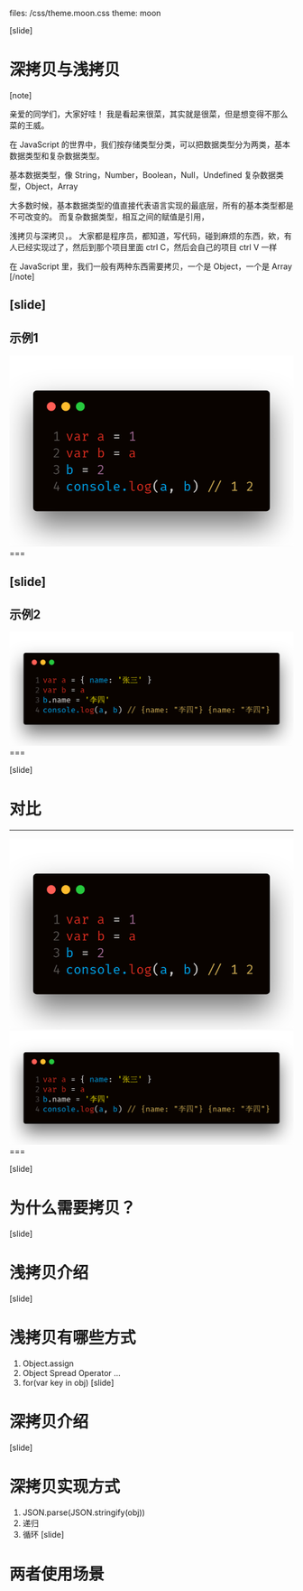 files: /css/theme.moon.css
theme: moon

[slide]
# 深拷贝与浅拷贝
[note]

亲爱的同学们，大家好哇！
我是看起来很菜，其实就是很菜，但是想变得不那么菜的王威。

在 JavaScript 的世界中，我们按存储类型分类，可以把数据类型分为两类，基本数据类型和复杂数据类型。

基本数据类型，像 String，Number，Boolean，Null，Undefined
复杂数据类型，Object，Array

大多数时候，基本数据类型的值直接代表语言实现的最底层，所有的基本类型都是不可改变的。
而复杂数据类型，相互之间的赋值是引用，

<!-- 拷贝，是大家在写项目的过程中偶尔需要的一个东西 -->

浅拷贝与深拷贝，。
大家都是程序员，都知道，写代码，碰到麻烦的东西，欸，有人已经实现过了，然后到那个项目里面 ctrl C，然后会自己的项目 ctrl V 一样


在 JavaScript 里，我们一般有两种东西需要拷贝，一个是 Object，一个是 Array
[/note]

[slide]
---
## 示例1
<img src="/images/copy/code1.png">
===

[slide] 
---
## 示例2
<img src="/images/copy/code2.png">
===


[slide] 
# 对比
---
<img src="/images/copy/code1.png">
<img src="/images/copy/code2.png">
===

[slide] 
# 为什么需要拷贝？
[slide]
# 浅拷贝介绍
[slide]
# 浅拷贝有哪些方式
1. Object.assign
2. Object Spread Operator ...
3. for(var key in obj)
[slide]
# 深拷贝介绍
[slide]
# 深拷贝实现方式
1. JSON.parse(JSON.stringify(obj))
2. 递归
3. 循环
[slide]
# 两者使用场景